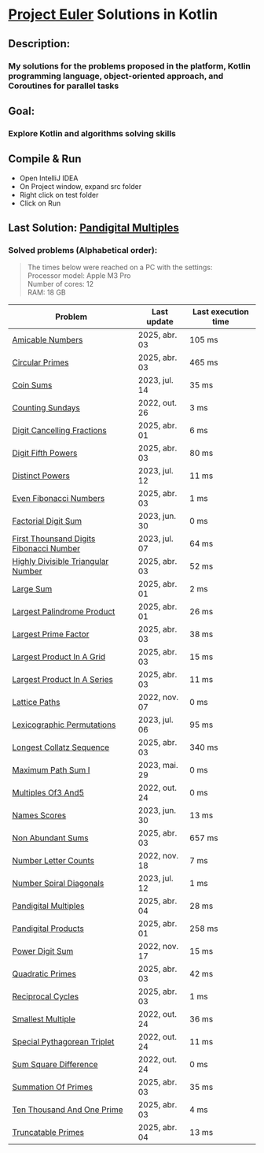 # [Project Euler](https://projecteuler.net) Solutions in Kotlin

## Description:
### My solutions for the problems proposed in the platform, Kotlin programming language, object-oriented approach, and Coroutines for parallel tasks

## Goal:
### Explore Kotlin and algorithms solving skills

## Compile & Run
- Open IntelliJ IDEA
- On Project window, expand src folder
- Right click on test folder
- Click on Run

## Last Solution: [Pandigital Multiples](src/main/kotlin/PandigitalMultiples.kt)

### Solved problems (Alphabetical order):

> The times below were reached on a PC with the settings: <br/>
> Processor model: Apple M3 Pro <br/>
> Number of cores: 12 <br/>
> RAM:  18 GB <br/>

| Problem                                                                                           | Last update   | Last execution time |
|---------------------------------------------------------------------------------------------------|---------------|---------------------|
| [Amicable Numbers](src/main/kotlin/AmicableNumbers.kt)                                            | 2025, abr. 03 | 105 ms              |
| [Circular Primes](src/main/kotlin/CircularPrimes.kt)                                              | 2025, abr. 03 | 465 ms              |
| [Coin Sums](src/main/kotlin/CoinSums.kt)                                                          | 2023, jul. 14 | 35 ms               |
| [Counting Sundays](src/main/kotlin/CountingSundays.kt)                                            | 2022, out. 26 | 3 ms                |
| [Digit Cancelling Fractions](src/main/kotlin/DigitCancellingFractions.kt)                         | 2025, abr. 01 | 6 ms                |
| [Digit Fifth Powers](src/main/kotlin/DigitFifthPowers.kt)                                         | 2025, abr. 03 | 80 ms               |
| [Distinct Powers](src/main/kotlin/DistinctPowers.kt)                                              | 2023, jul. 12 | 11 ms               |
| [Even Fibonacci Numbers](src/main/kotlin/EvenFibonacciNumbers.kt)                                 | 2025, abr. 03 | 1 ms                |
| [Factorial Digit Sum](src/main/kotlin/FactorialDigitSum.kt)                                       | 2023, jun. 30 | 0 ms                |
| [First Thounsand Digits Fibonacci Number](src/main/kotlin/FirstThounsandDigitsFibonacciNumber.kt) | 2023, jul. 07 | 64 ms               |
| [Highly Divisible Triangular Number](src/main/kotlin/HighlyDivisibleTriangularNumber.kt)          | 2025, abr. 03 | 52 ms               |
| [Large Sum](src/main/kotlin/LargeSum.kt)                                                          | 2025, abr. 01 | 2 ms                |
| [Largest Palindrome Product](src/main/kotlin/LargestPalindromeProduct.kt)                         | 2025, abr. 01 | 26 ms               |
| [Largest Prime Factor](src/main/kotlin/LargestPrimeFactor.kt)                                     | 2025, abr. 03 | 38 ms               |
| [Largest Product In A Grid](src/main/kotlin/LargestProductInAGrid.kt)                             | 2025, abr. 03 | 15 ms               |
| [Largest Product In A Series](src/main/kotlin/LargestProductInASeries.kt)                         | 2025, abr. 03 | 11 ms               |
| [Lattice Paths](src/main/kotlin/LatticePaths.kt)                                                  | 2022, nov. 07 | 0 ms                |
| [Lexicographic Permutations](src/main/kotlin/LexicographicPermutations.kt)                        | 2023, jul. 06 | 95 ms               |
| [Longest Collatz Sequence](src/main/kotlin/LongestCollatzSequence.kt)                             | 2025, abr. 03 | 340 ms              |
| [Maximum Path Sum I](src/main/kotlin/MaximumPathSumI.kt)                                          | 2023, mai. 29 | 0 ms                |
| [Multiples Of3 And5](src/main/kotlin/MultiplesOf3And5.kt)                                         | 2022, out. 24 | 0 ms                |
| [Names Scores](src/main/kotlin/NamesScores.kt)                                                    | 2023, jun. 30 | 13 ms               |
| [Non Abundant Sums](src/main/kotlin/NonAbundantSums.kt)                                           | 2025, abr. 03 | 657 ms              |
| [Number Letter Counts](src/main/kotlin/NumberLetterCounts.kt)                                     | 2022, nov. 18 | 7 ms                |
| [Number Spiral Diagonals](src/main/kotlin/NumberSpiralDiagonals.kt)                               | 2023, jul. 12 | 1 ms                |
| [Pandigital Multiples](src/main/kotlin/PandigitalMultiples.kt)                                    | 2025, abr. 04 | 28 ms               |
| [Pandigital Products](src/main/kotlin/PandigitalProducts.kt)                                      | 2025, abr. 01 | 258 ms              |
| [Power Digit Sum](src/main/kotlin/PowerDigitSum.kt)                                               | 2022, nov. 17 | 15 ms               |
| [Quadratic Primes](src/main/kotlin/QuadraticPrimes.kt)                                            | 2025, abr. 03 | 42 ms               |
| [Reciprocal Cycles](src/main/kotlin/ReciprocalCycles.kt)                                          | 2025, abr. 03 | 1 ms                |
| [Smallest Multiple](src/main/kotlin/SmallestMultiple.kt)                                          | 2022, out. 24 | 36 ms               |
| [Special Pythagorean Triplet](src/main/kotlin/SpecialPythagoreanTriplet.kt)                       | 2022, out. 24 | 11 ms               |
| [Sum Square Difference](src/main/kotlin/SumSquareDifference.kt)                                   | 2022, out. 24 | 0 ms                |
| [Summation Of Primes](src/main/kotlin/SummationOfPrimes.kt)                                       | 2025, abr. 03 | 35 ms               |
| [Ten Thousand And One Prime](src/main/kotlin/TenThousandAndOnePrime.kt)                           | 2025, abr. 03 | 4 ms                |
| [Truncatable Primes](src/main/kotlin/TruncatablePrimes.kt)                                        | 2025, abr. 04 | 13 ms               |
